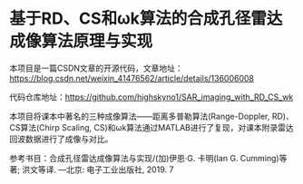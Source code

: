 # 基于RD、CS和ωk算法的合成孔径雷达成像算法原理与实现
本项目是一篇CSDN文章的开源代码，文章地址：https://blog.csdn.net/weixin_41476562/article/details/136006008

代码仓库地址：https://github.com/highskyno1/SAR_imaging_with_RD_CS_wk

本项目将课本中著名的三种成像算法——距离多普勒算法(Range-Doppler, RD)、CS算法(Chirp Scaling, CS)和ωk算法通过MATLAB进行了复现，对课本附录雷达回波数据进行了成像与对比。

参考书目：合成孔径雷达成像算法与实现/(加)伊恩·G. 卡明(Ian G. Cumming)等著; 洪文等译. —北京: 电子工业出版社, 2019. 7
